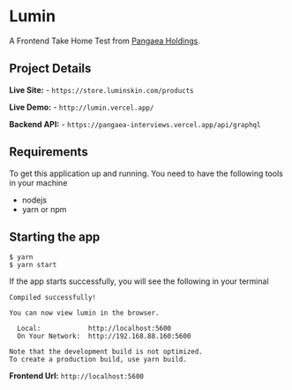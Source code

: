 # Lumin

A Frontend Take Home Test from [Pangaea Holdings](https://www.pangaea.holdings/).

## Project Details

**Live Site:** - `https://store.luminskin.com/products`

**Live Demo:** - `http://lumin.vercel.app/`

**Backend API:** - `https://pangaea-interviews.vercel.app/api/graphql`

## Requirements

To get this application up and running. You need to have the following tools in your machine

- nodejs
- yarn or npm

## Starting the app

    $ yarn
    $ yarn start

If the app starts successfully, you will see the following in your terminal

    Compiled successfully!

    You can now view lumin in the browser.

      Local:            http://localhost:5600
      On Your Network:  http://192.168.88.160:5600

    Note that the development build is not optimized.
    To create a production build, use yarn build.

**Frontend Url:** `http://localhost:5600`
